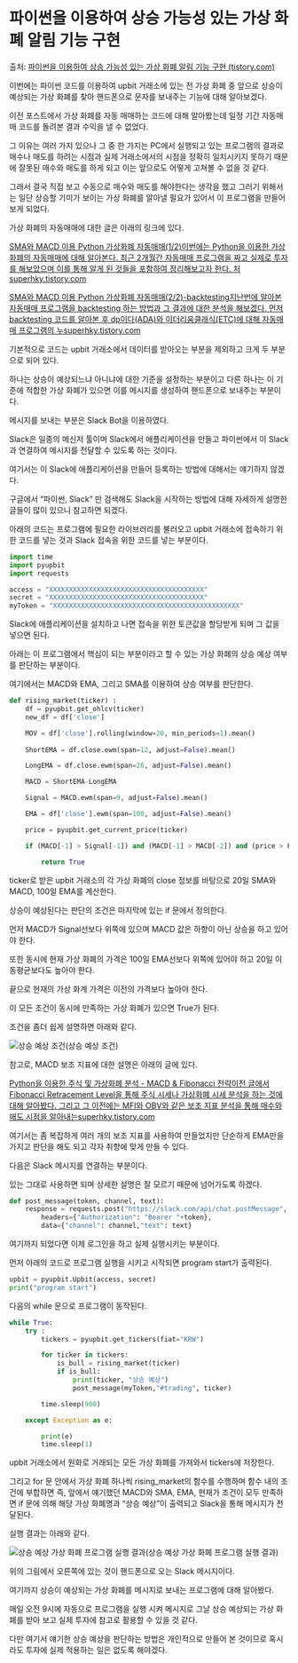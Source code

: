 # 파이썬을 이용하여 상승 가능성 있는 가상 화폐 알림 기능 구현

출처: [파이썬을 이용하여 상승 가능성 있는 가상 화폐 알림 기능 구현 (tistory.com)](https://superhky.tistory.com/282)

이번에는 파이썬 코드를 이용하여 upbit 거래소에 있는 전 가상 화폐 중 앞으로 상승이 예상되는 가상 화폐를 찾아 핸드폰으로 문자를 보내주는 기능에 대해 알아보겠다. 

 

이전 포스트에서 가상 화폐를 자동 매매하는 코드에 대해 알아봤는데 일정 기간 자동매매 코드를 돌려본 결과 수익을 낼 수 없었다.

그 이유는 여러 가지 있으나 그 중 한 가지는 PC에서 실행되고 있는 프로그램의 결과로 매수나 매도를 하려는 시점과 실제 거래소에서의 시점을 정확히 일치시키지 못하기 때문에 잘못된 매수와 매도를 하게 되고 이는 앞으로도 어떻게 고쳐볼 수 없을 것 같다.

그래서 결국 직접 보고 수동으로 매수와 매도를 해야한다는 생각을 했고 그러기 위해서는 일단 상승할 기미가 보이는 가상 화폐를 알아낼 필요가 있어서 이 프로그램을 만들어 보게 되었다.

가상 화폐의 자동매매에 대한 글은 아래의 링크에 있다.


 

[ SMA와 MACD 이용 Python 가상화폐 자동매매(1/2)이번에는 Python을 이용한 가상화폐의 자동매매에 대해 알아본다. 최근 2개월간 자동매매 프로그램을 짜고 실제로 투자를 해보았으며 이를 통해 알게 된 것들을 포함하여 정리해보고자 한다. 처superhky.tistory.com](https://superhky.tistory.com/235)

 

[ SMA와 MACD 이용 Python 가상화폐 자동매매(2/2)-backtesting지난번에 알아본 자동매매 프로그램을 backtesting 하는 방법과 그 결과에 대한 분석을 해보겠다. 먼저 backtesting 코드를 알아본 후 dp이다(ADA)와 이더리움클래식(ETC)에 대해 자동매매 프로그램의 누superhky.tistory.com](https://superhky.tistory.com/244)

 

기본적으로 코드는 upbit 거래소에서 데이터를 받아오는 부분을 제외하고 크게 두 부분으로 되어 있다.

하나는 상승이 예상되느냐 아니냐에 대한 기준을 설정하는 부분이고 다른 하나는 이 기준에 적합한 가상 화폐가 있으면 이를 메시지를 생성하여 핸드폰으로 보내주는 부분이다.

 

메시지를 보내는 부분은 Slack Bot을 이용하였다.

Slack은 일종의 메신저 툴이며 Slack에서 애플리케이션을 만들고 파이썬에서 이 Slack과 연결하여 메시지를 전달할 수 있도록 하는 것이다.

여기서는 이 Slack에 애플리케이션을 만들어 등록하는 방법에 대해서는 얘기하지 않겠다.

구글에서 “파이썬, Slack” 만 검색해도 Slack을 시작하는 방법에 대해 자세하게 설명한 글들이 많이 있으니 참고하면 되겠다.

 

아래의 코드는 프로그램에 필요한 라이브러리를 불러오고 upbit 거래소에 접속하기 위한 코드를 넣는 것과 Slack 접속을 위한 코드를 넣는 부분이다.

``` py
import time
import pyupbit
import requests

access = "XXXXXXXXXXXXXXXXXXXXXXXXXXXXXXXXXXXXXXX"
secret = "XXXXXXXXXXXXXXXXXXXXXXXXXXXXXXXXXXXXXXX"
myToken = "XXXXXXXXXXXXXXXXXXXXXXXXXXXXXXXXXXXXXXXXXXXXXXX"
```

Slack에 애플리케이션을 설치하고 나면 접속을 위한 토큰값을 할당받게 되며 그 값을 넣으면 된다.

 

아래는 이 프로그램에서 핵심이 되는 부분이라고 할 수 있는 가상 화폐의 상승 예상 여부를 판단하는 부분이다.

여기에서는 MACD와 EMA, 그리고 SMA를 이용하여 상승 여부를 판단한다.

``` py
def rising_market(ticker) :
    df = pyupbit.get_ohlcv(ticker)
	new_df = df['close']

	MOV = df['close'].rolling(window=20, min_periods=1).mean()
 
    ShortEMA = df.close.ewm(span=12, adjust=False).mean()

    LongEMA = df.close.ewm(span=26, adjust=False).mean()

    MACD = ShortEMA-LongEMA

    Signal = MACD.ewm(span=9, adjust=False).mean()

    EMA = df['close'].ewm(span=100, adjust=False).mean()

    price = pyupbit.get_current_price(ticker)

    if (MACD[-1] > Signal[-1]) and (MACD[-1] > MACD[-2]) and (price > EMA[-1]) and (price > MOV[-1]) and (price > new_df[-2]):

        return True
```

ticker로 받은 upbit 거래소의 각 가상 화폐의 close 정보를 바탕으로 20일 SMA와 MACD, 100일 EMA를 계산한다.

상승이 예상된다는 판단의 조건은 마지막에 있는 if 문에서 정의한다.

먼저 MACD가 Signal선보다 위쪽에 있으며 MACD 값은 하향이 아닌 상승을 하고 있어야 한다.

또한 동시에 현재 가상 화폐의 가격은 100일 EMA선보다 위쪽에 있어야 하고 20일 이동평균보다도 높아야 한다.

끝으로 현재의 가상 화계 가격은 이전의 가격보다 높아야 한다.

이 모든 조건이 동시에 만족하는 가상 화폐가 있으면 True가 된다.

조건을 좀더 쉽게 설명하면 아래와 같다.


![상승 예상 조건](https://blog.kakaocdn.net/dn/bQBhHV/btrj2V7F8xh/XQGvPiCFAxk3TRcehvv0y0/img.png)(상승 예상 조건)



 

참고로, MACD 보조 지표에 대한 설명은 아래의 글에 있다.

 

[ Python을 이용한 주식 및 가상화폐 분석 - MACD & Fibonacci 전략이전 글에서 Fibonacci Retracement Level을 통해 주식 시세나 가상화폐 시세 분석을 하는 것에 대해 알아봤다. 그리고 그 이전에는 MFI와 OBV와 같은 보조 지표 분석을 통해 매수와 매도 시점을 알아내는superhky.tistory.com](https://superhky.tistory.com/183)

 

여기서는 좀 복잡하게 여러 개의 보조 지표를 사용하여 만들었지만 단순하게 EMA만을 가지고 판단을 해도 되고 각자 취향에 맞게 만들 수 있다. 

 

 

다음은 Slack 메시지를 연결하는 부분이다.

있는 그대로 사용하면 되며 상세한 설명은 잘 모르기 때문에 넘어가도록 하겠다.

```python
def post_message(token, channel, text):
    response = requests.post("https://slack.com/api/chat.postMessage",
        headers={"Authorization": "Bearer "+token},
        data={"channel": channel,"text": text}
```

 

여기까지 되었다면 이제 로그인을 하고 실제 실행시키는 부분이다.

먼저 아래의 코드로 프로그램 실행을 시키고 시작되면 program start가 출력된다.

```python
upbit = pyupbit.Upbit(access, secret)
print("program start")
```

 

다음의 while 문으로 프로그램이 동작된다.

```python
while True:
    try :
        tickers = pyupbit.get_tickers(fiat="KRW")

        for ticker in tickers:
            is_bull = rising_market(ticker)
            if is_bull:
                print(ticker, "상승 예상")
                post_message(myToken,"#trading", ticker)

        time.sleep(900)

    except Exception as e:

        print(e)
        time.sleep(1)
```

 

upbit 거래소에서 원화로 거래되는 모든 가상 화폐를 가져와서 tickers에 저장한다.

그리고 for 문 안에서 가상 화폐 하나씩 rising_market의 함수를 수행하며 함수 내의 조건에 부합하면 즉, 앞에서 얘기했던 MACD와 SMA, EMA, 현재가 조건이 모두 만족하면 if 문에 의해 해당 가상 화폐명과 “상승 예상”이 출력되고 Slack을 통해 메시지가 전달된다. 

 

실행 결과는 아래와 같다.



![상승 예상 가상 화폐 프로그램 실행 결과](https://blog.kakaocdn.net/dn/O5bEA/btrj2vuoGnM/glWC2YKS3VZNVVxnSGxdUk/img.png)(상승 예상 가상 화폐 프로그램 실행 결과)



위의 그림에서 오른쪽에 있는 것이 핸드폰으로 오는 Slack 메시지이다.

 

 

여기까지 상승이 예상되는 가상 화폐를 메시지로 보내는 프로그램에 대해 알아봤다.

매일 오전 9시에 자동으로 프로그램을 실행 시켜 메시지로 그날 상승 예상되는 가상 화폐를 받아 보고 실제 투자에 참고로 활용할 수 있을 것 같다.

 

다만 여기서 얘기한 상승 예상을 판단하는 방법은 개인적으로 만들어 본 것이므로 혹시라도 투자에 실제 적용하는 일은 없도록 해야겠다. 

 